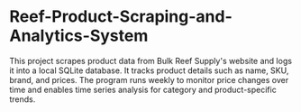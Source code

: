 # Reef-Product-Scraping-and-Analytics-System
This project scrapes product data from Bulk Reef Supply's website and logs it into a local SQLite database. It tracks product details such as name, SKU, brand, and prices. The program runs weekly to monitor price changes over time and enables time series analysis for category and product-specific trends.
